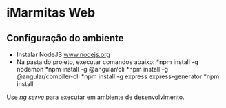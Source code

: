 # iMarmitas Web

## Configuração do ambiente
  - Instalar NodeJS www.nodejs.org
  - Na pasta do projeto, executar comandos abaixo:
    *npm install -g nodemon
    *npm install -g @angular/cli
    *npm install -g @angular/compiler-cli
    *npm install -g express express-generator
    *npm install
    
   Use *ng serve* para executar em ambiente de desenvolvimento.

